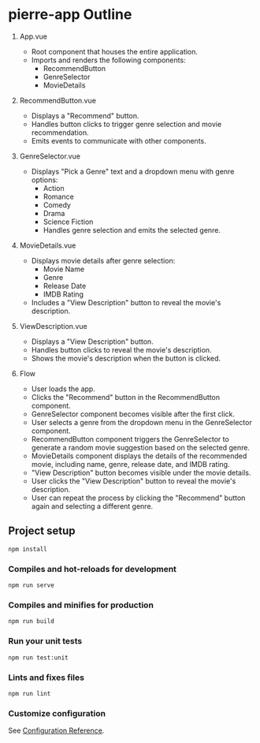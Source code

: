 # pierre-app Outline

1. App.vue
   - Root component that houses the entire application.
   - Imports and renders the following components:
     - RecommendButton
     - GenreSelector
     - MovieDetails

2. RecommendButton.vue
   - Displays a "Recommend" button.
   - Handles button clicks to trigger genre selection and movie recommendation.
   - Emits events to communicate with other components.

3. GenreSelector.vue
   - Displays "Pick a Genre" text and a dropdown menu with genre options:
     - Action
     - Romance
     - Comedy
     - Drama
     - Science Fiction
     - Handles genre selection and emits the selected genre.

4. MovieDetails.vue
   - Displays movie details after genre selection:
     - Movie Name
     - Genre
     - Release Date
     - IMDB Rating
   - Includes a "View Description" button to reveal the movie's description.

5. ViewDescription.vue
   - Displays a "View Description" button.
   - Handles button clicks to reveal the movie's description.
   - Shows the movie's description when the button is clicked.

6. Flow
   - User loads the app.
   - Clicks the "Recommend" button in the RecommendButton component.
   - GenreSelector component becomes visible after the first click.
   - User selects a genre from the dropdown menu in the GenreSelector component.
   - RecommendButton component triggers the GenreSelector to generate a random movie suggestion based on the selected genre.
   - MovieDetails component displays the details of the recommended movie, including name, genre, release date, and IMDB rating.
   - "View Description" button becomes visible under the movie details.
   - User clicks the "View Description" button to reveal the movie's description.
   - User can repeat the process by clicking the "Recommend" button again and selecting a different genre.

## Project setup
```
npm install
```

### Compiles and hot-reloads for development
```
npm run serve
```

### Compiles and minifies for production
```
npm run build
```

### Run your unit tests
```
npm run test:unit
```

### Lints and fixes files
```
npm run lint
```

### Customize configuration
See [Configuration Reference](https://cli.vuejs.org/config/).
